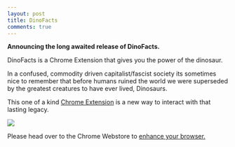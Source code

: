 ```yaml
---
layout: post
title: DinoFacts
comments: true
---
```


<b>Announcing the long awaited release of DinoFacts.</b>

DinoFacts is a Chrome Extension that gives you the power of the dinosaur.

In a confused, commodity driven capitalist/fascist society its sometimes nice to remember that before humans ruined the world we were superseded by the greatest creatures to have ever lived, Dinosaurs.

This one of a kind <a href="https://chrome.google.com/webstore/detail/dinofacts/opnccejldomblijdlfdnifdjeadmejok">Chrome Extension</a> is a new way to interact with that lasting legacy.

<div class="image-responsive">
    <img src="{{ site.baseurl }}public/img/dinofacts.png" />
</div>

Please head over to the Chrome Webstore to <a href="https://chrome.google.com/webstore/detail/dinofacts/opnccejldomblijdlfdnifdjeadmejok">enhance your browser.</a>

